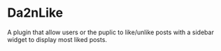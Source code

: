 Da2nLike
========

A plugin that allow users or the puplic to like/unlike posts with a sidebar widget to display most liked posts.
